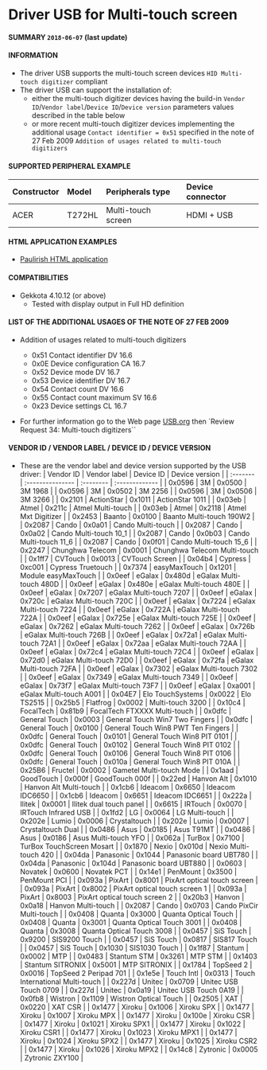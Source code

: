 # Driver USB for Multi-touch screen

#### **SUMMARY** `2018-06-07` (last update)

#### **INFORMATION**
- The driver USB supports the multi-touch screen devices `HID Multi-touch digitizer` compliant
- The driver USB can support the installation of:
	- either the multi-touch digitizer devices having the build-in `Vendor ID`/`Vendor label`/`Device ID`/`Device version` parameters values described in the table below
	- or more recent multi-touch digitizer devices implementing the additional usage `Contact identifier = 0x51` specified in the note of 27 Feb 2009 `Addition of usages related to multi-touch digitizers`

#### **SUPPORTED PERIPHERAL EXAMPLE**
|Constructor |Model |Peripherals type | Device connector
|:--|:--|:--|:--
|ACER |T272HL| Multi-touch screen| HDMI + USB

#### **HTML APPLICATION EXAMPLES**
- [Paulirish HTML application](https://www.paulirish.com/demo/multi)

#### **COMPATIBILITIES**
- Gekkota 4.10.12 (or above)
	- Tested with display output in Full HD definition

#### **LIST OF THE ADDITIONAL USAGES OF THE NOTE OF 27 FEB 2009**
- Addition of usages related to multi-touch digitizers
	- 0x51 Contact identifier DV 16.6
	- 0x0E Device configuration CA 16.7
	- 0x52 Device mode DV 16.7
	- 0x53 Device identifier DV 16.7
	- 0x54 Contact count DV 16.6
	- 0x55 Contact count maximum SV 16.6
	- 0x23 Device settings CL 16.7

- For further information go to the Web page [USB.org](https://www.usb.org/developers/hidpage/) then `Review Request 34:  Multi-touch digitizers``

#### **VENDOR ID / VENDOR LABEL / DEVICE ID / DEVICE VERSION**
- These are the vendor label and device version supported by the USB driver:
| Vendor ID | Vendor label    | Device ID | Device version |
| :------- | :--------------- | :-------- | :------------- |
|   0x0596 | 3M               | 0x0500 | 3M 1968 |
|   0x0596 | 3M               | 0x0502 | 3M 2256 |
|   0x0596 | 3M               | 0x0506 | 3M 3266 |
|   0x2101 | ActionStar       | 0x1011 | ActionStar 1011 |
|   0x03eb | Atmel            | 0x211c | Atmel Multi-touch |
|   0x03eb | Atmel            | 0x2118 | Atmel Mxt Digitizer |
|   0x2453 | Baanto           | 0x0100 | Baanto Multi-touch 190W2 |
|   0x2087 | Cando            | 0x0a01 | Cando Multi-touch |
|   0x2087 | Cando            | 0x0a02 | Cando Multi-touch 10_1 |
|   0x2087 | Cando            | 0x0b03 | Cando Multi-touch 11_6 |
|   0x2087 | Cando            | 0x0f01 | Cando Multi-touch 15_6 |
|   0x2247 | Chunghwa Telecom | 0x0001 | Chunghwa Telecom Multi-touch |
|   0x1ff7 | CVTouch          | 0x0013 | CVTouch Screen |
|   0x04b4 | Cypress          | 0xc001 | Cypress Truetouch |
|   0x7374 | easyMaxTouch     | 0x1201 | Module easyMaxTouch |
|   0x0eef | eGalax           | 0x480d | eGalax Multi-touch 480D |
|   0x0eef | eGalax           | 0x480e | eGalax Multi-touch 480E |
|   0x0eef | eGalax           | 0x7207 | eGalax Multi-touch 7207 |
|   0x0eef | eGalax           | 0x720c | eGalax Multi-touch 720C |
|   0x0eef | eGalax           | 0x7224 | eGalax Multi-touch 7224 |
|   0x0eef | eGalax           | 0x722A | eGalax Multi-touch 722A |
|   0x0eef | eGalax           | 0x725e | eGalax Multi-touch 725E |
|   0x0eef | eGalax           | 0x7262 | eGalax Multi-touch 7262 |
|   0x0eef | eGalax           | 0x726b | eGalax Multi-touch 726B |
|   0x0eef | eGalax           | 0x72a1 | eGalax Multi-touch 72A1 |
|   0x0eef | eGalax           | 0x72aa | eGalax Multi-touch 72AA |
|   0x0eef | eGalax           | 0x72c4 | eGalax Multi-touch 72C4 |
|   0x0eef | eGalax           | 0x72d0 | eGalax Multi-touch 72D0 |
|   0x0eef | eGalax           | 0x72fa | eGalax Multi-touch 72FA |
|   0x0eef | eGalax           | 0x7302 | eGalax Multi-touch 7302 |
|   0x0eef | eGalax           | 0x7349 | eGalax Multi-touch 7349 |
|   0x0eef | eGalax           | 0x73f7 | eGalax Multi-touch 73F7 |
|   0x0eef | eGalax           | 0xa001 | eGalax Multi-touch A001  |
|   0x04E7 | Elo TouchSystems | 0x0022 | Elo TS2515 |
|   0x25b5 | Flatfrog         | 0x0002 | Multi-touch 3200 |
|   0x10c4 | FocalTech        | 0x81b9 | FocalTech FTXXXX Multi-touch |
|   0x0dfc | General Touch    | 0x0003 | General Touch Win7 Two Fingers |
|   0x0dfc | General Touch    | 0x0100 | General Touch Win8 PWT Ten Fingers |
|   0x0dfc | General Touch    | 0x0101 | General Touch Win8 PIT 0101 |
|   0x0dfc | General Touch    | 0x0102 | General Touch Win8 PIT 0102 |
|   0x0dfc | General Touch    | 0x0106 | General Touch Win8 PIT 0106 |
|   0x0dfc | General Touch    | 0x010a | General Touch Win8 PIT 010A |
|   0x25B6 | Fructel          | 0x0002 | Gametel Multi-touch Mode |
|   0x1aad | GoodTouch        | 0x000f | GoodTouch 000f |
|   0x22ed | Hanvon Alt       | 0x1010 | Hanvon Alt Multi-touch |
|   0x1cb6 | Ideacom          | 0x6650 | Ideacom IDC6650 |
|   0x1cb6 | Ideacom          | 0x6651 | Ideacom IDC6651 |
|   0x222a | Ilitek           | 0x0001 | Ilitek dual touch panel |
|   0x6615 | IRTouch          | 0x0070 | IRTouch Infrared USB |
|   0x1fd2 | LG               | 0x0064 | LG Multi-touch |
|   0x202e | Lumio            | 0x0006 | Crystaltouch |
|   0x202e | Lumio            | 0x0007 | Crystaltouch Dual |
|   0x0486 | Asus             | 0x0185 | Asus T91MT |
|   0x0486 | Asus             | 0x0186 | Asus Multi-touch YFO |
|   0x062a | TurBox           | 0x7100 | TurBox TouchScreen Mosart |
|   0x1870 | Nexio            | 0x010d | Nexio Multi-touch 420 |
|   0x04da | Panasonic        | 0x1044 | Panasonic board UBT780 |
|   0x04da | Panasonic        | 0x104d | Panasonic board UBT880 |
|   0x0603 | Novatek          | 0x0600 | Novatek PCT |
|   0x14e1 | PenMount         | 0x3500 | PenMount PCI |
|   0x093a | PixArt           | 0x8001 | PixArt optical touch screen |
|   0x093a | PixArt           | 0x8002 | PixArt optical touch screen 1 |
|   0x093a | PixArt           | 0x8003 | PixArt optical touch screen 2 |
|   0x20b3 | Hanvon           | 0x0a18 | Hanvon Multi-touch |
|   0x2087 | Cando            | 0x0703 | Cando PixCir Multi-touch |
|   0x0408 | Quanta           | 0x3000 | Quanta Optical Touch |
|   0x0408 | Quanta           | 0x3001 | Quanta Optical Touch 3001 |
|   0x0408 | Quanta           | 0x3008 | Quanta Optical Touch 3008 |
|   0x0457 | SiS Touch        | 0x9200 | SIS9200 Touch |
|   0x0457 | SiS Touch        | 0x0817 | SIS817 Touch |
|   0x0457 | SiS Touch        | 0x1030 | SIS1030 Touch |
|   0x1f87 | Stantum          | 0x0002 | MTP |
|   0x0483 | Stantum STM      | 0x3261 | MTP STM |
|   0x1403 | Stantum SITRONIX | 0x5001 | MTP SITRONIX |
|   0x1784 | TopSeed 2        | 0x0016 | TopSeed 2 Peripad 701 |
|   0x1e5e | Touch Intl       | 0x0313 | Touch International Multi-touch |
|   0x227d | Unitec           | 0x0709 | Unitec USB Touch 0709 |
|   0x227d | Unitec           | 0x0a19 | Unitec USB Touch 0A19 |
|   0x0fb8 | Wistron          | 0x1109 | Wistron Optical Touch |
|   0x2505 | XAT              | 0x0220 | XAT CSR |
|   0x1477 | Xiroku           | 0x1006 | Xiroku SPX |
|   0x1477 | Xiroku           | 0x1007 | Xiroku MPX |
|   0x1477 | Xiroku           | 0x100e | Xiroku CSR |
|   0x1477 | Xiroku           | 0x1021 | Xiroku SPX1 |
|   0x1477 | Xiroku           | 0x1022 | Xiroku CSR1 |
|   0x1477 | Xiroku           | 0x1023 | Xiroku MPX1 |
|   0x1477 | Xiroku           | 0x1024 | Xiroku SPX2 |
|   0x1477 | Xiroku           | 0x1025 | Xiroku CSR2 |
|   0x1477 | Xiroku           | 0x1026 | Xiroku MPX2 |
|   0x14c8 | Zytronic         | 0x0005 | Zytronic ZXY100 |



